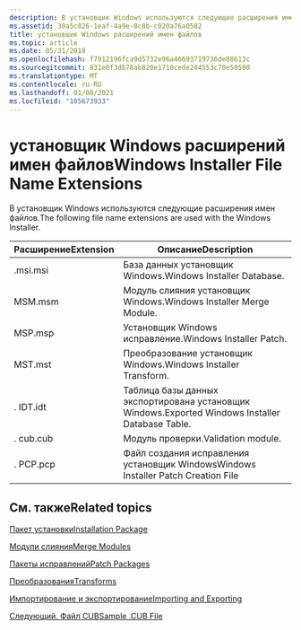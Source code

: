 ```yaml
---
description: В установщик Windows используются следующие расширения имен файлов.
ms.assetid: 30a5c826-1eaf-4a9e-8c8b-c020a76a0582
title: установщик Windows расширений имен файлов
ms.topic: article
ms.date: 05/31/2018
ms.openlocfilehash: f7912196fca9d5732e96a46693719736de08613c
ms.sourcegitcommit: 831e8f3db78ab820e1710cede244553c70e50500
ms.translationtype: MT
ms.contentlocale: ru-RU
ms.lasthandoff: 01/08/2021
ms.locfileid: "105673933"
---
```

# <a name="windows-installer-file-name-extensions"></a><span data-ttu-id="6ff1e-103">установщик Windows расширений имен файлов</span><span class="sxs-lookup"><span data-stu-id="6ff1e-103">Windows Installer File Name Extensions</span></span>

<span data-ttu-id="6ff1e-104">В установщик Windows используются следующие расширения имен файлов.</span><span class="sxs-lookup"><span data-stu-id="6ff1e-104">The following file name extensions are used with the Windows Installer.</span></span>



| <span data-ttu-id="6ff1e-105">Расширение</span><span class="sxs-lookup"><span data-stu-id="6ff1e-105">Extension</span></span> | <span data-ttu-id="6ff1e-106">Описание</span><span class="sxs-lookup"><span data-stu-id="6ff1e-106">Description</span></span>                                |
|-----------|--------------------------------------------|
| <span data-ttu-id="6ff1e-107">.msi</span><span class="sxs-lookup"><span data-stu-id="6ff1e-107">.msi</span></span>      | <span data-ttu-id="6ff1e-108">База данных установщик Windows.</span><span class="sxs-lookup"><span data-stu-id="6ff1e-108">Windows Installer Database.</span></span>                |
| <span data-ttu-id="6ff1e-109">MSM</span><span class="sxs-lookup"><span data-stu-id="6ff1e-109">.msm</span></span>      | <span data-ttu-id="6ff1e-110">Модуль слияния установщик Windows.</span><span class="sxs-lookup"><span data-stu-id="6ff1e-110">Windows Installer Merge Module.</span></span>            |
| <span data-ttu-id="6ff1e-111">MSP</span><span class="sxs-lookup"><span data-stu-id="6ff1e-111">.msp</span></span>      | <span data-ttu-id="6ff1e-112">Установщик Windows исправление.</span><span class="sxs-lookup"><span data-stu-id="6ff1e-112">Windows Installer Patch.</span></span>                   |
| <span data-ttu-id="6ff1e-113">MST</span><span class="sxs-lookup"><span data-stu-id="6ff1e-113">.mst</span></span>      | <span data-ttu-id="6ff1e-114">Преобразование установщик Windows.</span><span class="sxs-lookup"><span data-stu-id="6ff1e-114">Windows Installer Transform.</span></span>               |
| <span data-ttu-id="6ff1e-115">. IDT</span><span class="sxs-lookup"><span data-stu-id="6ff1e-115">.idt</span></span>      | <span data-ttu-id="6ff1e-116">Таблица базы данных экспортирована установщик Windows.</span><span class="sxs-lookup"><span data-stu-id="6ff1e-116">Exported Windows Installer Database Table.</span></span> |
| <span data-ttu-id="6ff1e-117">. cub</span><span class="sxs-lookup"><span data-stu-id="6ff1e-117">.cub</span></span>      | <span data-ttu-id="6ff1e-118">Модуль проверки.</span><span class="sxs-lookup"><span data-stu-id="6ff1e-118">Validation module.</span></span>                         |
| <span data-ttu-id="6ff1e-119">. PCP</span><span class="sxs-lookup"><span data-stu-id="6ff1e-119">.pcp</span></span>      | <span data-ttu-id="6ff1e-120">Файл создания исправления установщик Windows</span><span class="sxs-lookup"><span data-stu-id="6ff1e-120">Windows Installer Patch Creation File</span></span>      |



 

## <a name="related-topics"></a><span data-ttu-id="6ff1e-121">См. также</span><span class="sxs-lookup"><span data-stu-id="6ff1e-121">Related topics</span></span>

<dl> <dt>

[<span data-ttu-id="6ff1e-122">Пакет установки</span><span class="sxs-lookup"><span data-stu-id="6ff1e-122">Installation Package</span></span>](installation-package.md)
</dt> <dt>

[<span data-ttu-id="6ff1e-123">Модули слияния</span><span class="sxs-lookup"><span data-stu-id="6ff1e-123">Merge Modules</span></span>](merge-modules.md)
</dt> <dt>

[<span data-ttu-id="6ff1e-124">Пакеты исправлений</span><span class="sxs-lookup"><span data-stu-id="6ff1e-124">Patch Packages</span></span>](patch-packages.md)
</dt> <dt>

[<span data-ttu-id="6ff1e-125">Преобразования</span><span class="sxs-lookup"><span data-stu-id="6ff1e-125">Transforms</span></span>](transforms.md)
</dt> <dt>

[<span data-ttu-id="6ff1e-126">Импортирование и экспортирование</span><span class="sxs-lookup"><span data-stu-id="6ff1e-126">Importing and Exporting</span></span>](importing-and-exporting.md)
</dt> <dt>

[<span data-ttu-id="6ff1e-127">Следующий. Файл CUB</span><span class="sxs-lookup"><span data-stu-id="6ff1e-127">Sample .CUB File</span></span>](sample--cub-file.md)
</dt> </dl>

 

 



